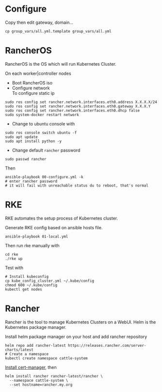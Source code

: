 # Configure

Copy then edit gateway, domain...

```
cp group_vars/all.yml.template group_vars/all.yml
```

# RancherOS
RancherOS is the OS which will run Kubernetes Cluster.

On each worker|controller nodes
- Boot RancherOS iso
- Configure network  
To configure static ip
```
sudo ros config set rancher.network.interfaces.eth0.address X.X.X.X/24
sudo ros config set rancher.network.interfaces.eth0.gateway X.X.X.Y
sudo ros config set rancher.network.interfaces.eth0.dhcp false
sudo system-docker restart network
```
- Change to ubuntu console with
```
sudo ros console switch ubuntu -f
sudo apt update
sudo apt install python -y
```
- Change default ``rancher`` password
```
sudo passwd rancher
```
Then

```
ansible-playbook 00-configure.yml -k
# enter rancher password
# it will fail with unreachable status du to reboot, that's normal
```

# RKE
RKE automates the setup process of Kubernetes cluster.

Generate RKE config based on ansible hosts file.
```
ansible-playbook 01-local.yml
```
Then run rke manually with
```
cd rke
./rke up
```
Test with
```
# Install kubeconfig
cp kube_config_cluster.yml ~/.kube/config
chmod 600 ~/.kube/config
kubectl get nodes
```

# Rancher
Rancher is the tool to manage Kubernetes Clusters on a WebUI.
Helm is the Kubernetes package manager.

Install helm package manager on your host and add rancher repository
```
helm repo add rancher-latest https://releases.rancher.com/server-charts/latest
# Create a namespace
kubectl create namespace cattle-system
```
[Install cert-manager](https://rancher.com/docs/rancher/v2.x/en/installation/install-rancher-on-k8s/#5-install-cert-manager), then
```
helm install rancher rancher-latest/rancher \
  --namespace cattle-system \
  --set hostname=rancher.my.org
```
